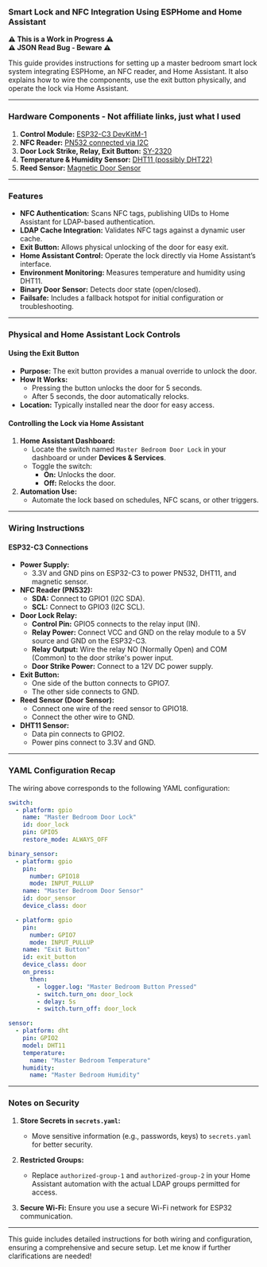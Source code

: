 ### Smart Lock and NFC Integration Using ESPHome and Home Assistant
**⚠️ This is a Work in Progress ⚠️**  
**⚠️ JSON Read Bug - Beware ⚠️**

This guide provides instructions for setting up a master bedroom smart lock system integrating ESPHome, an NFC reader, and Home Assistant. It also explains how to wire the components, use the exit button physically, and operate the lock via Home Assistant.

---

### Hardware Components - Not affiliate links, just what I used

1. **Control Module:** [ESP32-C3 DevKitM-1](https://www.amazon.com/dp/B0CNGH75XD)
2. **NFC Reader:** [PN532 connected via I2C](https://www.amazon.com/dp/B0DDKX2JCD)
3. **Door Lock Strike, Relay, Exit Button:** [SY-2320](https://www.amazon.com/dp/B0BRM9YDJB)
4. **Temperature & Humidity Sensor:** [DHT11 (possibly DHT22)](https://www.amazon.com/dp/B092M8GSTD)
5. **Reed Sensor:** [Magnetic Door Sensor](https://www.amazon.com/dp/B0DKW7K26G)

---

### Features

- **NFC Authentication:** Scans NFC tags, publishing UIDs to Home Assistant for LDAP-based authentication.
- **LDAP Cache Integration:** Validates NFC tags against a dynamic user cache.
- **Exit Button:** Allows physical unlocking of the door for easy exit.
- **Home Assistant Control:** Operate the lock directly via Home Assistant’s interface.
- **Environment Monitoring:** Measures temperature and humidity using DHT11.
- **Binary Door Sensor:** Detects door state (open/closed).
- **Failsafe:** Includes a fallback hotspot for initial configuration or troubleshooting.

---

### Physical and Home Assistant Lock Controls

#### Using the Exit Button
- **Purpose:** The exit button provides a manual override to unlock the door.
- **How It Works:** 
  - Pressing the button unlocks the door for 5 seconds.
  - After 5 seconds, the door automatically relocks.
- **Location:** Typically installed near the door for easy access.

#### Controlling the Lock via Home Assistant
1. **Home Assistant Dashboard:**
   - Locate the switch named `Master Bedroom Door Lock` in your dashboard or under **Devices & Services**.
   - Toggle the switch:
     - **On:** Unlocks the door.
     - **Off:** Relocks the door.
2. **Automation Use:** 
   - Automate the lock based on schedules, NFC scans, or other triggers.

---

### Wiring Instructions

#### **ESP32-C3 Connections**
- **Power Supply:**
  - 3.3V and GND pins on ESP32-C3 to power PN532, DHT11, and magnetic sensor.
- **NFC Reader (PN532):**
  - **SDA:** Connect to GPIO1 (I2C SDA).
  - **SCL:** Connect to GPIO3 (I2C SCL).
- **Door Lock Relay:**
  - **Control Pin:** GPIO5 connects to the relay input (IN).
  - **Relay Power:** Connect VCC and GND on the relay module to a 5V source and GND on the ESP32-C3.
  - **Relay Output:** Wire the relay NO (Normally Open) and COM (Common) to the door strike's power input.
  - **Door Strike Power:** Connect to a 12V DC power supply.
- **Exit Button:**
  - One side of the button connects to GPIO7.
  - The other side connects to GND.
- **Reed Sensor (Door Sensor):**
  - Connect one wire of the reed sensor to GPIO18.
  - Connect the other wire to GND.
- **DHT11 Sensor:**
  - Data pin connects to GPIO2.
  - Power pins connect to 3.3V and GND.

---

### YAML Configuration Recap

The wiring above corresponds to the following YAML configuration:

```yaml
switch:
  - platform: gpio
    name: "Master Bedroom Door Lock"
    id: door_lock
    pin: GPIO5
    restore_mode: ALWAYS_OFF

binary_sensor:
  - platform: gpio
    pin:
      number: GPIO18
      mode: INPUT_PULLUP
    name: "Master Bedroom Door Sensor"
    id: door_sensor
    device_class: door

  - platform: gpio
    pin:
      number: GPIO7
      mode: INPUT_PULLUP
    name: "Exit Button"
    id: exit_button
    device_class: door
    on_press:
      then:
        - logger.log: "Master Bedroom Button Pressed"
        - switch.turn_on: door_lock
        - delay: 5s
        - switch.turn_off: door_lock

sensor:
  - platform: dht
    pin: GPIO2
    model: DHT11
    temperature:
      name: "Master Bedroom Temperature"
    humidity:
      name: "Master Bedroom Humidity"
```

---

### Notes on Security

1. **Store Secrets in `secrets.yaml`:**
   - Move sensitive information (e.g., passwords, keys) to `secrets.yaml` for better security.

2. **Restricted Groups:**
   - Replace `authorized-group-1` and `authorized-group-2` in your Home Assistant automation with the actual LDAP groups permitted for access.

3. **Secure Wi-Fi:** Ensure you use a secure Wi-Fi network for ESP32 communication.

---

This guide includes detailed instructions for both wiring and configuration, ensuring a comprehensive and secure setup. Let me know if further clarifications are needed!
